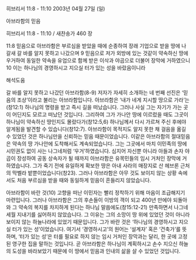 히브리서 11:8 - 11:10 
2003년 04월 27일 (일)

아브라함의 믿음



히브리서 11:8 - 11:10 / 새찬송가 460 장


11:8 믿음으로 아브라함은 부르심을 받았을 때에 순종하여 장래 기업으로 받을 땅에 나갈새 갈 바를 알지 못하고 나갔으며 
9 믿음으로 저가 외방에 있는 것같이 약속하신 땅에 우거하여 동일한 약속을 유업으로 함께 받은 이삭과 야곱으로 더불어 장막에 거하였으니 
10 이는 하나님의 경영하시고 지으실 터가 있는 성을 바랐음이니라

해석도움





갈 바를 알지 못하고 나갔던 아브라함(8-9) 
저자가 자세히 소개하는 네 번째 선진은 ‘믿음의 조상’이라고 불리는 아브라함입니다. 아브라함은 ‘내가 네게 지시할 땅으로 가라’는(창12:1) 하나님의 명령을 받고 즉시 길을 떠났습니다. 그러나 사실 그는 자기가 가는 곳이 어딘지도 모르고 떠났던 것입니다. 그리하여 그가 가나안 땅에 이르렀을 때도 그곳이 하나님이 약속하신 땅인지도 몰랐다가(창12:5,6) 하나님께서 다시 가르쳐 주신 후에야 알게됨을 발견할 수 있습니다(창12:7). 아브라함이 목적지도 알지 못한 채 걸음을 옮길 수 있었던 것은 하나님만을 신뢰하는 믿음 때문이었습니다. 이같은 아브라함의 절대믿음은 약속의 땅 가나안에 도착해서도 계속되었습니다. 그는 그곳에서 마치 이민족의 땅에 시민권도 없이 사는 나그네처럼 ‘우거’하였습니다. 심지어 자신뿐 아니라 아들과 손자 야곱이 장성하여 공동 상속자가 될 때까지 아브라함은 유목민들의 임시 거처인 장막에 거하였습니다. 그가 죽기 전에 유일하게 확보한 땅은 아내 사라의 매장지로 산 헤브론 근처의 막벨라 밭뿐이었습니다(창23). 그러나 아브라함은 아무 것도 보이지 않는 상황 속에서도 처음 부르심을 받을 때와 동일하게 믿음이 흔들리지 않았습니다.

아브라함이 바란 것(10) 
고향을 떠난 이민자는 빨리 정착하기 위해 마음이 조급해지기 마련입니다. 그러나 아브라함은 그의 후손들이 이방의 객이 되고 400년 만에야 되돌아와 그 약속의 복지를 차지하게 된다는 하나님 말씀에도(창15:12-21) 만족하면서 나그네 세월 지내기를 싫어하지 않았습니다. 그 이유는 그의 소망이 땅 위에 있었던 것이 아니라 보이지 않는 하늘나라에 있었기 때문입니다. 그가 바란 것은 ‘하나님의 경영하시고 지으실 터가 있는 성’이었습니다. 여기서 ‘경영하시고’의 원어는 ‘설계자’ 혹은 ‘건축가’를 뜻하며, ‘터가 있는 성’은 터를 필요로 하지 않는 임시 거처인 장막과는 달리, 한 곳에 고정된 영구한 집을 말하는 것입니다. 곧 아브라함은 하나님이 계획하시고 손수 지으신 하늘의 도성을 바라보았기 때문에 이 땅에서 믿음과 인내의 삶을 살 수 있었던 것입니다.